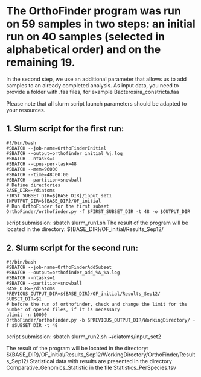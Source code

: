 # The OrthoFinder program was run on 59 samples in two steps: an initial run on 40 samples (selected in alphabetical order) and on the remaining 19. 

In the second step, we use an additional parameter that allows us to add samples to an already completed analysis.
As input data, you need to provide a folder with .faa files, for example Bacterosira_constricta.faa

Please note that all slurm script launch parameters should be adapted to your resources.

## 1. Slurm script for the first run:
```
#!/bin/bash
#SBATCH --job-name=OrthoFinderInitial
#SBATCH --output=orthofinder_initial_%j.log
#SBATCH --ntasks=1
#SBATCH --cpus-per-task=48
#SBATCH --mem=96000          
#SBATCH --time=48:00:00
#SBATCH --partition=snowball
# Define directories
BASE_DIR=~/diatoms
FIRST_SUBSET_DIR=${BASE_DIR}/input_set1
INPUTPUT_DIR=${BASE_DIR}/OF_initial
# Run OrthoFinder for the first subset
OrthoFinder/orthofinder.py -f $FIRST_SUBSET_DIR -t 48 -o $OUTPUT_DIR
```
script submission: sbatch slurm_run1.sh
The result of the program will be located in the directory: ${BASE_DIR}/OF_initial/Results_Sep12/

## 2. Slurm script for the second run:
```
#!/bin/bash
#SBATCH --job-name=OrthoFinderAddSubset
#SBATCH --output=orthofinder_add_%A_%a.log
#SBATCH --ntasks=1                        
#SBATCH --partition=snowball
BASE_DIR=~/diatoms
PREVIOUS_OUTPUT_DIR=${BASE_DIR}/OF_initial/Results_Sep12/
SUBSET_DIR=$1
# before the run of orthofinder, check and change the limit for the number of opened files, if it is necessary
ulimit -n 10000 
OrthoFinder/orthofinder.py -b $PREVIOUS_OUTPUT_DIR/WorkingDirectory/ -f $SUBSET_DIR -t 48
```
script submission: sbatch slurm_run2.sh ~/diatoms/input_set2

The result of the program will be located in the directory: ${BASE_DIR}/OF_initial/Results_Sep12/WorkingDirectory/OrthoFinder/Results_Sep12/
Statistical data with results are presented in the directory Comparative_Genomics_Statistic in the file  Statistics_PerSpecies.tsv
